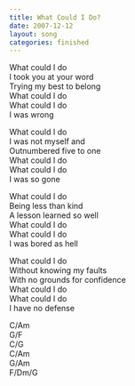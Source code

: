 ```yaml
---
title: What Could I Do?
date: 2007-12-12
layout: song
categories: finished
---
```

What could I do  
I took you at your word  
Trying my best to belong  
What could I do  
What could I do  
I was wrong

What could I do  
I was not myself and  
Outnumbered five to one  
What could I do  
What could I do  
I was so gone

What could I do  
Being less than kind  
A lesson learned so well  
What could I do  
What could I do  
I was bored as hell

What could I do  
Without knowing my faults  
With no grounds for confidence  
What could I do  
What could I do  
I have no defense

<div class="chords">
  C/Am<br />
  G/F<br />
  C/G<br />
  C/Am<br />
  G/Am<br />
  F/Dm/G
</div>
